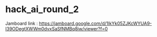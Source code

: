# hack_ai_round_2
Jamboard link : https://jamboard.google.com/d/1lkYk05ZJKcWYUA9-I39ODegtXWWm0dvxSaSfNMBq8iw/viewer?f=0
